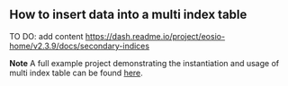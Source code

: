## How to insert data into a multi index table
TO DO: add content
https://dash.readme.io/project/eosio-home/v2.3.9/docs/secondary-indices

__Note__
A full example project demonstrating the instantiation and usage of multi index table can be found [here](https://github.com/EOSIO/eosio.cdt/tree/master/examples/multi_index_example).